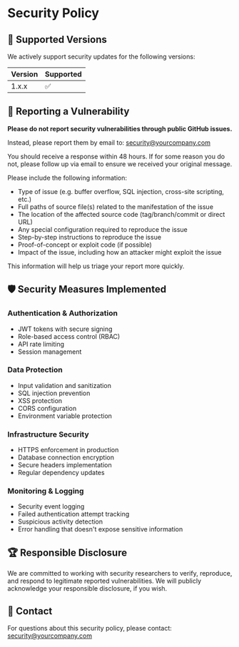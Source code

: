 # Security Policy

## 🔐 Supported Versions

We actively support security updates for the following versions:

| Version | Supported          |
| ------- | ------------------ |
| 1.x.x   | :white_check_mark: |

## 🚨 Reporting a Vulnerability

**Please do not report security vulnerabilities through public GitHub issues.**

Instead, please report them by email to: security@yourcompany.com

You should receive a response within 48 hours. If for some reason you do not,
please follow up via email to ensure we received your original message.

Please include the following information:

- Type of issue (e.g. buffer overflow, SQL injection, cross-site scripting,
  etc.)
- Full paths of source file(s) related to the manifestation of the issue
- The location of the affected source code (tag/branch/commit or direct URL)
- Any special configuration required to reproduce the issue
- Step-by-step instructions to reproduce the issue
- Proof-of-concept or exploit code (if possible)
- Impact of the issue, including how an attacker might exploit the issue

This information will help us triage your report more quickly.

## 🛡️ Security Measures Implemented

### Authentication & Authorization

- JWT tokens with secure signing
- Role-based access control (RBAC)
- API rate limiting
- Session management

### Data Protection

- Input validation and sanitization
- SQL injection prevention
- XSS protection
- CORS configuration
- Environment variable protection

### Infrastructure Security

- HTTPS enforcement in production
- Database connection encryption
- Secure headers implementation
- Regular dependency updates

### Monitoring & Logging

- Security event logging
- Failed authentication attempt tracking
- Suspicious activity detection
- Error handling that doesn't expose sensitive information

## 🏆 Responsible Disclosure

We are committed to working with security researchers to verify, reproduce, and
respond to legitimate reported vulnerabilities. We will publicly acknowledge
your responsible disclosure, if you wish.

## 📧 Contact

For questions about this security policy, please contact:
security@yourcompany.com

